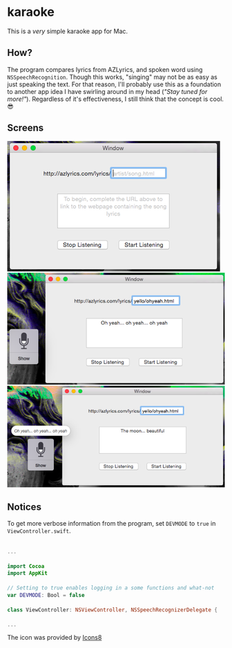 # karaoke
This is a *very* simple karaoke app for Mac.

## How?
The program compares lyrics from AZLyrics, and spoken word using `NSSpeechRecognition`. Though this works, "singing" may not be as easy as just speaking the text. For that
reason, I'll probably use this as a foundation to another app idea I have swirling around in my head (*"Stay tuned for more!"*). Regardless of it's effectiveness, I still
think that the concept is cool. 😎

## Screens
![main](screens/main.png)
![prompt for speech](screens/prompt-for-speech.png)
![speech inputted](screens/speech-inputted.png)

## Notices
To get more verbose information from the program, set `DEVMODE` to `true` in `ViewController.swift`.
    
```swift

...

import Cocoa
import AppKit

// Setting to true enables logging in a some functions and what-not
var DEVMODE: Bool = false

class ViewController: NSViewController, NSSpeechRecognizerDelegate {

...

```

The icon was provided by [Icons8](Icons8.com)